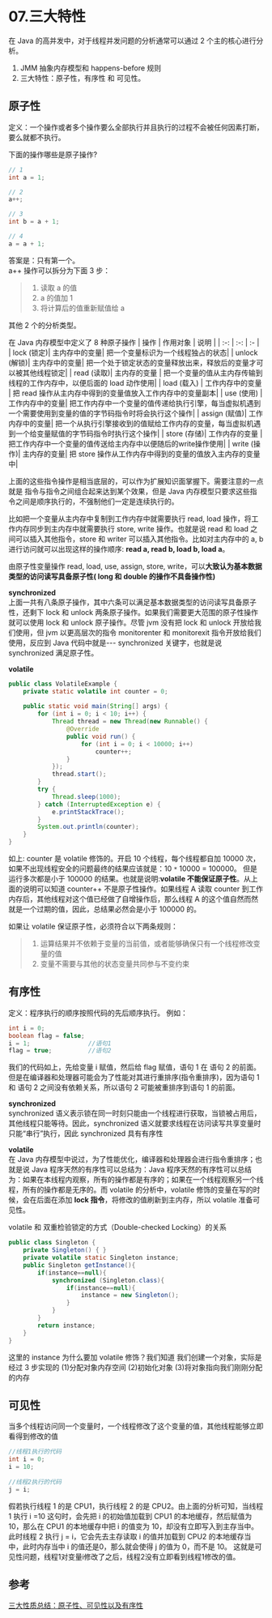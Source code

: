 # 07.三大特性

在 Java 的高并发中，对于线程并发问题的分析通常可以通过 2 个主的核心进行分析。
1. JMM 抽象内存模型和 happens-before 规则
2. 三大特性：原子性，有序性 和 可见性。


## 原子性

定义：一个操作或者多个操作要么全部执行并且执行的过程不会被任何因素打断，要么就都不执行。

下面的操作哪些是原子操作?
```java
// 1
int a = 1;

// 2
a++;

// 3
int b = a + 1;

// 4
a = a + 1;
```
答案是：只有第一个。  
a++ 操作可以拆分为下面 3 步：
>1. 读取 a  的值
>2. a 的值加 1
>3. 将计算后的值重新赋值给 a  

其他 2 个的分析类型。 


在 Java 内存模型中定义了 8 种原子操作
| 操作 | 作用对象 | 说明 |
| :-: | :-: | :- |
| lock (锁定)| 主内存中的变量| 把一个变量标识为一个线程独占的状态|
| unlock (解锁)| 主内存中的变量| 把一个处于锁定状态的变量释放出来，释放后的变量才可以被其他线程锁定|
| read (读取)| 主内存的变量 | 把一个变量的值从主内存传输到线程的工作内存中，以便后面的 load 动作使用|
| load (载入) | 工作内存中的变量 | 把 read 操作从主内存中得到的变量值放入工作内存中的变量副本|
| use (使用) | 工作内存中的变量| 把工作内存中一个变量的值传递给执行引擎，每当虚拟机遇到一个需要使用到变量的值的字节码指令时将会执行这个操作|
| assign (赋值)| 工作内存中的变量| 把一个从执行引擎接收到的值赋给工作内存的变量，每当虚拟机遇到一个给变量赋值的字节码指令时执行这个操作|
| store (存储)| 工作内存的变量 | 把工作内存中一个变量的值传送给主内存中以便随后的write操作使用|
| write (操作)| 主内存的变量| 把 store 操作从工作内存中得到的变量的值放入主内存的变量中|


上面的这些指令操作是相当底层的，可以作为扩展知识面掌握下。需要注意的一点就是
指令与指令之间组合起来达到某个效果，但是 Java 内存模型只要求这些指令之间是顺序执行的，不强制他们一定是连续执行的。  

比如把一个变量从主内存中复制到工作内存中就需要执行 read, load 操作，将工作内存同步到主内存中就需要执行 store, write 操作。也就是说 read 和 load 之间可以插入其他指令，store 和 writer 可以插入其他指令。比如对主内存中的 a, b 进行访问就可以出现这样的操作顺序: **read a, read b, load b, load a**。

由原子性变量操作 read, load, use, assign, store, write，可以**大致认为基本数据类型的访问读写具备原子性( long 和 double 的操作不具备操作性)**


**synchronized**  
上面一共有八条原子操作，其中六条可以满足基本数据类型的访问读写具备原子性，还剩下 lock 和 unlock 两条原子操作。如果我们需要更大范围的原子性操作就可以使用 lock 和 unlock 原子操作。尽管 jvm 没有把 lock 和 unlock 开放给我们使用，但 jvm 以更高层次的指令 monitorenter 和 monitorexit 指令开放给我们使用，反应到 Java 代码中就是--- synchronized 关键字，也就是说 synchronized 满足原子性。

**volatile**
```java
public class VolatileExample {
    private static volatile int counter = 0;
 
    public static void main(String[] args) {
        for (int i = 0; i < 10; i++) {
            Thread thread = new Thread(new Runnable() {
                @Override
                public void run() {
                    for (int i = 0; i < 10000; i++)
                        counter++;
                }
            });
            thread.start();
        }
        try {
            Thread.sleep(1000);
        } catch (InterruptedException e) {
            e.printStackTrace();
        }
        System.out.println(counter);
    }
}
```
如上: counter 是 volatile 修饰的。开启 10 个线程，每个线程都自加 10000 次，如果不出现线程安全的问题最终的结果应该就是：10 `*` 10000 = 100000。 但是运行多次都是小于 100000 的结果。也就是说明:**volatile 不能保证原子性**。从上面的说明可以知道 counter++ 不是原子性操作。如果线程 A 读取 counter 到工作内存后，其他线程对这个值已经做了自增操作后，那么线程 A 的这个值自然而然就是一个过期的值，因此，总结果必然会是小于 100000 的。

如果让 volatile 保证原子性，必须符合以下两条规则：
>1. 运算结果并不依赖于变量的当前值，或者能够确保只有一个线程修改变量的值
>2. 变量不需要与其他的状态变量共同参与不变约束


## 有序性
定义：程序执行的顺序按照代码的先后顺序执行。
例如：
```java
int i = 0;              
boolean flag = false;
i = 1;                //语句1  
flag = true;          //语句2
```
我们的代码如上，先给变量 i 赋值，然后给 flag 赋值，语句 1 在 语句 2 的前面。但是在编译器和处理器可能会为了性能对其进行重排序(指令重排序)，因为语句 1 和 语句 2 之间没有依赖关系，所以语句 2 可能被重排序到语句 1 的前面。

**synchronized**  
synchronized 语义表示锁在同一时刻只能由一个线程进行获取，当锁被占用后，其他线程只能等待。因此，synchronized 语义就要求线程在访问读写共享变量时只能“串行”执行，因此 synchronized 具有有序性

**volatile**  
在 Java 内存模型中说过，为了性能优化，编译器和处理器会进行指令重排序；也就是说 Java 程序天然的有序性可以总结为：Java 程序天然的有序性可以总结为：如果在本线程内观察，所有的操作都是有序的；如果在一个线程观察另一个线程，所有的操作都是无序的。而 volatile 的分析中，volatile 修饰的变量在写的时候，会在后面在添加 **lock 指令**，将修改的值刷新到主内存，所以 volatile 准备可见性。


volatile 和 双重检验锁定的方式（Double-checked Locking）的关系
```java
public class Singleton {
    private Singleton() { }
    private volatile static Singleton instance;
    public Singleton getInstance(){
        if(instance==null){
            synchronized (Singleton.class){
                if(instance==null){
                    instance = new Singleton();
                }
            }
        }
        return instance;
    }
}
```
这里的 instance 为什么要加 volatile 修饰？我们知道 我们创建一个对象，实际是经过 3 步实现的 (1)分配对象内存空间 (2)初始化对象 (3)将对象指向我们刚刚分配的内存



## 可见性
当多个线程访问同一个变量时，一个线程修改了这个变量的值，其他线程能够立即看得到修改的值
```java
//线程1执行的代码
int i = 0;
i = 10;
 
//线程2执行的代码
j = i;
```
假若执行线程 1 的是 CPU1，执行线程 2 的是 CPU2。由上面的分析可知，当线程 1 执行 i =10 这句时，会先把 i 的初始值加载到 CPU1 的本地缓存，然后赋值为 10，那么在 CPU1 的本地缓存中把 i 的值变为 10，却没有立即写入到主存当中。  
此时线程 2 执行 j = i，它会先去主存读取 i 的值并加载到 CPU2 的本地缓存当中，此时内存当中 i 的值还是0，那么就会使得 j 的值为 0，而不是 10。
这就是可见性问题，线程1对变量i修改了之后，线程2没有立即看到线程1修改的值。



## 参考
[三大性质总结：原子性、可见性以及有序性](https://www.codercc.com/post/2a366704.html)